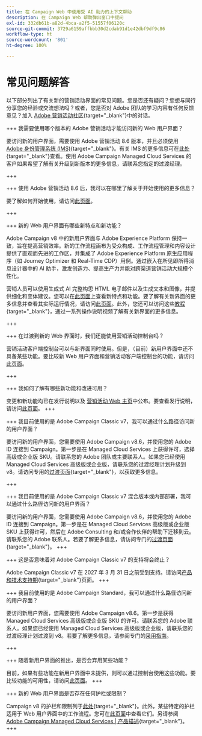 ```yaml
---
title: 在 Campaign Web 中使用受 AI 助力的上下文帮助
description: 在 Campaign Web 帮助弹出窗口中提问
exl-id: 332db61b-a82d-4bca-a2f5-51557f06120c
source-git-commit: 3729a6159affbbb30d2cdab91d1e42dbf9df9c86
workflow-type: ht
source-wordcount: '801'
ht-degree: 100%

---
```


# 常见问题解答

以下部分列出了有关新的营销活动界面的常见问题。您是否还有疑问？您想与同行分享您的经验或交流想法吗？或者，您是否对 Adobe 团队的学习内容有任何反馈意见？加入 [Adobe 营销活动社区](https://experienceleaguecommunities.adobe.com/t5/adobe-campaign-classic-v7/ct-p/adobe-campaign-classic-community){target="_blank"}中的对话。


+++ 我需要使用哪个版本的 Adobe 营销活动才能访问新的 Web 用户界面？

要访问新的用户界面，需要使用 Adobe 营销活动 8.6 版本，并且必须使用 [Adobe 身份管理系统 (IMS)](https://helpx.adobe.com/cn/enterprise/using/identity.html){target="_blank"}。有关 IMS 的更多信息可在[此处](https://experienceleague.adobe.com/zh-hans/docs/campaign/technotes-ac/tn-new/migrate-users-to-ims){target="_blank"}查看。使用 Adobe Campaign Managed Cloud Services 的客户如果希望了解有关升级到新版本的更多信息，请联系您指定的过渡经理。

+++

+++ 使用 Adobe 营销活动 8.6 后，我可以在哪里了解关于开始使用的更多信息？

要了解如何开始使用，请访问[此页面](../get-started/get-started.md)。

+++

+++ 新的 Web 用户界面有哪些新特点和新功能？

Adobe Campaign v8 中的新用户界面与 Adobe Experience Platform 保持一致，旨在提高营销效率。新的工作流程画布为受众构成、工作流程管理和内容设计提供了直观而先进的工作区，并集成了 Adobe Experience Platform 原生应用程序（如 Journey Optimizer 和 Real-Time CDP）用例。通过嵌入在所见即所得消息设计器中的 AI 助手，激发创造力、提高生产力并能对跨渠道营销活动大规模个性化。

营销人员可以使用生成式 AI 完整构思 HTML 电子邮件以及生成文本和图像，并提供细化和变体建议。您可以在[此页面](../rn/whats-new.md)上查看新特点和功能。要了解有关新界面的更多信息并查看其实际运行情况，请访问[此页面](../get-started/user-interface.md)。此外，您还可以访问这些[教程](https://experienceleague.adobe.com/zh-hans/docs/campaign-web-learn/tutorials/overview){target="_blank"}，通过一系列操作说明视频了解有关新界面的更多信息。

+++

+++  在过渡到新的 Web 界面时，我们还能使用营销活动控制台吗？

营销活动客户端控制台可以与新界面同时使用。但是，（目前）新用户界面中还不具备某些功能。要比较新 Web 用户界面和营销活动客户端控制台的功能，请访问[此页面](../get-started/capability-matrix.md)。

+++

+++ 我如何了解有哪些新功能和改进可用？

变更和新功能均已在发行说明以及 [营销活动 Web 主页](../get-started/user-interface.md#user-interface-home)中公布。要查看发行说明，请访问[此页面](../rn/release-notes.md)。
+++


+++  我目前使用的是 Adobe Campaign Classic v7，我可以通过什么路径访问新的用户界面？

要访问新的用户界面，您需要使用 Adobe Campaign v8.6，并使用您的 Adobe ID 连接到 Campaign。第一步是在 Managed Cloud Services 上获得许可，选择高级或企业版 SKU。请联系您的 Adobe 团队或主要联系人。如果您已经使用 Managed Cloud Services 高级版或企业版，请联系您的过渡经理计划升级到 v8。请访问专用的[过渡页面](https://experienceleague.adobe.com/zh-hans/docs/campaign/campaign-v8/new/v7-to-v8){target="_blank"}，以获取更多信息。

+++

+++  我目前使用的是 Adobe Campaign Classic v7 混合版本或内部部署，我可以通过什么路径访问新的用户界面？

要访问新的用户界面，您需要使用 Adobe Campaign v8.6，并使用您的 Adobe ID 连接到 Campaign。第一步是在 Managed Cloud Services 高级版或企业版 SKU 上获得许可，然后在 Adobe Consulting 和/或合作伙伴的帮助下迁移到云。请联系您的 Adobe 联系人。若要了解更多信息，请访问专门的[过渡页面](https://experienceleague.adobe.com/zh-hans/docs/campaign/campaign-v8/new/v7-to-v8){target="_blank"}。
+++

+++ 这是否意味着对 Adobe Campaign Classic v7 的支持将会终止？

Adobe Campaign Classic v7 在 2027 年 3 月 31 日之前受到支持。请访问[产品和技术支持期](https://helpx.adobe.com/cn/support/programs/eol-matrix.html){target="_blank"}页面。
+++

+++ 我目前使用的是 Adobe Campaign Standard，我可以通过什么路径访问新的用户界面？

要访问新用户界面，您需要使用 Adobe Campaign v8.6。第一步是获得 Managed Cloud Services 高级版或企业版 SKU 的许可。请联系您的 Adobe 联系人。如果您已经使用 Managed Cloud Services 高级版或企业版，请联系您的过渡经理计划过渡到 v8。若要了解更多信息，请参阅专门的[采用指南](../../adoption/home.md)。

+++


+++ 随着新用户界面的推出，是否会弃用某些功能？

目前，如果有些功能在新用户界面中未提供，则可以通过控制台使用这些功能。要比较功能的可用性，请访问[此页面](../get-started/capability-matrix.md)。
+++


+++ 新的 Web 用户界面是否存在任何护栏或限制？

Campaign v8 的护栏和限制列于[此处](https://experienceleague.adobe.com/zh-hans/docs/campaign/campaign-v8/releases/ac-guardrails){target="_blank"}。此外，某些特定的护栏适用于 Web 用户界面中的工作流程。您可在[此页面](../get-started/guardrails.md)中查看它们。另请参阅 [Adobe Campaign Managed Cloud Services | 产品描述](https://helpx.adobe.com/cn/legal/product-descriptions/adobe-campaign-managed-cloud-services.html){target="_blank"}。
+++
